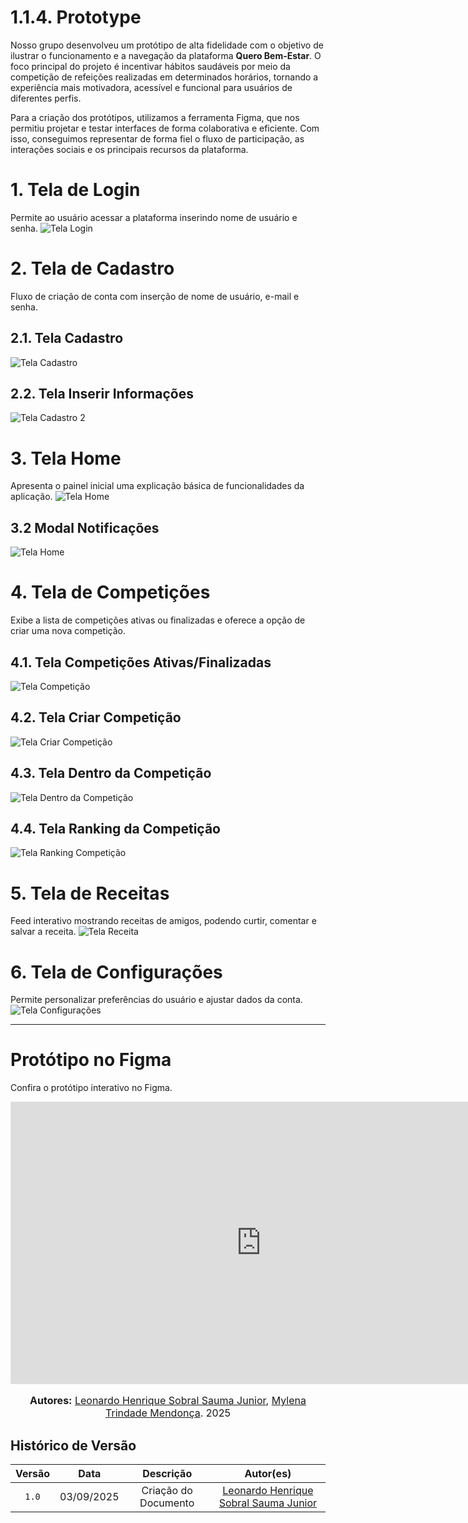 # 1.1.4. Prototype
Nosso grupo desenvolveu um protótipo de alta fidelidade com o objetivo de ilustrar o funcionamento e a navegação da plataforma **Quero Bem-Estar**. O foco principal do projeto é incentivar hábitos saudáveis por meio da competição de refeições realizadas em determinados horários, tornando a experiência mais motivadora, acessível e funcional para usuários de diferentes perfis.

Para a criação dos protótipos, utilizamos a ferramenta Figma, que nos permitiu projetar e testar interfaces de forma colaborativa e eficiente. Com isso, conseguimos representar de forma fiel o fluxo de participação, as interações sociais e os principais recursos da plataforma.

# 1. Tela de Login
Permite ao usuário acessar a plataforma inserindo nome de usuário e senha.
![Tela Login](../../assets/DesignSprint/Prototype/login.png)

# 2. Tela de Cadastro
Fluxo de criação de conta com inserção de nome de usuário, e-mail e senha.

## 2.1. Tela Cadastro
![Tela Cadastro](../../assets/DesignSprint/Prototype/cadastro.png)

## 2.2. Tela Inserir Informações
![Tela Cadastro 2](../../assets/DesignSprint/Prototype/cadastro2.png) 

# 3. Tela Home
Apresenta o painel inicial uma explicação básica de funcionalidades da aplicação.
![Tela Home](../../assets/DesignSprint/Prototype/home.png)

## 3.2 Modal Notificações
![Tela Home](../../assets/DesignSprint/Prototype/notificacoes.png)

# 4. Tela de Competições
Exibe a lista de competições ativas ou finalizadas e oferece a opção de criar uma nova competição.

## 4.1. Tela Competições Ativas/Finalizadas
![Tela Competição](../../assets/DesignSprint/Prototype/competicoes.png)

## 4.2. Tela Criar Competição
![Tela Criar Competição](../../assets/DesignSprint/Prototype/criar_competicao.png)

## 4.3. Tela Dentro da Competição
![Tela Dentro da Competição](../../assets/DesignSprint/Prototype/na_competicao.png)

## 4.4. Tela Ranking da Competição
![Tela Ranking Competição](../../assets/DesignSprint/Prototype/ranking_competicao.png)


# 5. Tela de Receitas
Feed interativo mostrando receitas de amigos, podendo curtir, comentar e salvar a receita.
![Tela Receita](../../assets/DesignSprint/Prototype/receita.png)

# 6. Tela de Configurações
Permite personalizar preferências do usuário e ajustar dados da conta.
![Tela Configurações](../../assets/DesignSprint/Prototype/configuracoes.png)

--- 

# Protótipo no Figma
Confira o protótipo interativo no Figma.

<iframe style="border: 1px solid rgba(0, 0, 0, 0.1);" width="800" height="450" src="https://embed.figma.com/design/43vqTOVGOI2QULKGABcyHp/QueroBemEstar?node-id=0-1&embed-host=share" allowfullscreen></iframe>

<font size="3">
<p style="text-align: center">
<b>Autores:</b> 
<a href="https://github.com/leohssjr" target="_blank">Leonardo Henrique Sobral Sauma Junior</a>, 
<a href="https://github.com/MylenaTrindade" target="_blank">Mylena Trindade Mendonça</a>. 2025
</p>
</font>


## Histórico de Versão

| Versão | Data | Descrição | Autor(es) |
| :-: | :-: | :-: | :-: |
| `1.0` | 03/09/2025  | Criação do Documento | [Leonardo Henrique Sobral Sauma Junior][leohssjr] |

[Arturhk05]: https://github.com/Arturhk05  
[eduardoferre]: https://github.com/eduardoferre  
[fbressa]: https://github.com/fbressa  
[SAnjos3]: https://github.com/SAnjos3  
[JoaoPedro2206]: https://github.com/JoaoPedro2206  
[JoseViniciusQueiroz]: https://github.com/JoseViniciusQueiroz  
[leohssjr]: https://github.com/leohssjr  
[marcomarquesdc]: https://github.com/marcomarquesdc  
[MylenaTrindade]: https://github.com/MylenaTrindade  
[yagoas]: https://github.com/yagoas